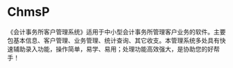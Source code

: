 # ChmsP
 《会计事务所客户管理系统》适用于中小型会计事务所管理客户业务的软件。主要包基本信息、客户管理、业务管理、统计查询、其它收支。本管理系统多处具有快速辅助录入功能，操作简单，易学、易用；处理功能高效强大，是协助您的好帮手！
